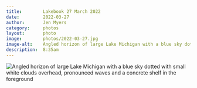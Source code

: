 ```yaml
---
title:        Lakebook 27 March 2022
date:         2022-03-27
author:       Jen Myers
category:     photos
layout:       photo
image:        photos/2022-03-27.jpg
image-alt:    Angled horizon of large Lake Michigan with a blue sky dotted with small white clouds overhead, pronounced waves and a concrete shelf in the foreground
description:  8:35am
---
```


<div><img alt="Angled horizon of large Lake Michigan with a blue sky dotted with small white clouds overhead, pronounced waves and a concrete shelf in the foreground" src="{{ site.baseurl }}/images/photos/2022-03-27.jpg" /></div>
